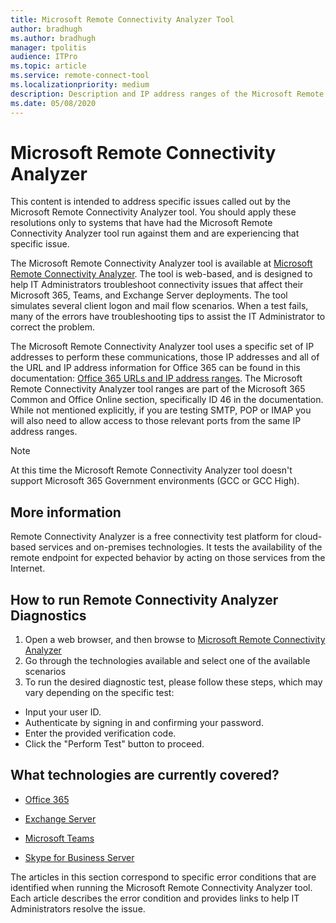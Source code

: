 ```yaml
---
title: Microsoft Remote Connectivity Analyzer Tool
author: bradhugh
ms.author: bradhugh
manager: tpolitis
audience: ITPro 
ms.topic: article 
ms.service: remote-connect-tool
ms.localizationpriority: medium
description: Description and IP address ranges of the Microsoft Remote Connectivity Analyzer (RCA) tool
ms.date: 05/08/2020
---
```


# Microsoft Remote Connectivity Analyzer

This content is intended to address specific issues called out by the Microsoft Remote Connectivity Analyzer tool. You should apply these resolutions only to systems that have had the Microsoft Remote Connectivity Analyzer tool run against them and are experiencing that specific issue.

The Microsoft Remote Connectivity Analyzer tool is available at [Microsoft Remote Connectivity Analyzer](https://go.microsoft.com/fwlink/?linkid=154308). The tool is web-based, and is designed to help IT Administrators troubleshoot connectivity issues that affect their Microsoft 365, Teams, and Exchange Server deployments. The tool simulates several client logon and mail flow scenarios. When a test fails, many of the errors have troubleshooting tips to assist the IT Administrator to correct the problem.

The Microsoft Remote Connectivity Analyzer tool uses a specific set of IP addresses to perform these communications, those IP addresses and all of the URL and IP address information for Office 365 can be found in this documentation: [Office 365 URLs and IP address ranges](https://go.microsoft.com/fwlink/?linkid=532912). The Microsoft Remote Connectivity Analyzer tool ranges are part of the Microsoft 365 Common and Office Online section, specifically ID 46 in the documentation. While not mentioned explicitly, if you are testing SMTP, POP or IMAP you will also need to allow access to those relevant ports from the same IP address ranges. 

> [!NOTE]
> At this time the Microsoft Remote Connectivity Analyzer tool doesn't support Microsoft 365 Government environments (GCC or GCC High).

## More information
Remote Connectivity Analyzer is a free connectivity test platform for cloud-based services and on-premises technologies. It tests the availability of the remote endpoint for expected behavior by acting on those services from the Internet.

## How to run Remote Connectivity Analyzer Diagnostics
1. Open a web browser, and then browse to [Microsoft Remote Connectivity Analyzer](https://testconnectivity.microsoft.com/)
2. Go through the technologies available and select one of the available scenarios
3. To run the desired diagnostic test, please follow these steps, which may vary depending on the specific test:

- Input your user ID.
- Authenticate by signing in and confirming your password.
- Enter the provided verification code.
- Click the "Perform Test" button to proceed.

## What technologies are currently covered?
- [Office 365](https://testconnectivity.microsoft.com/tests/o365)

- [Exchange Server](https://testconnectivity.microsoft.com/tests/exchange)
  
- [Microsoft Teams](https://testconnectivity.microsoft.com/tests/teams)
  
- [Skype for Business Server](https://testconnectivity.microsoft.com/tests/skype)


The articles in this section correspond to specific error conditions that are identified when running the Microsoft Remote Connectivity Analyzer tool. Each article describes the error condition and provides links to help IT Administrators resolve the issue.
